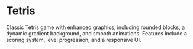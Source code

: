 # Tetris
Classic Tetris game with enhanced graphics, including rounded blocks, a dynamic gradient background, and smooth animations. Features include a scoring system, level progression, and a responsive UI.
